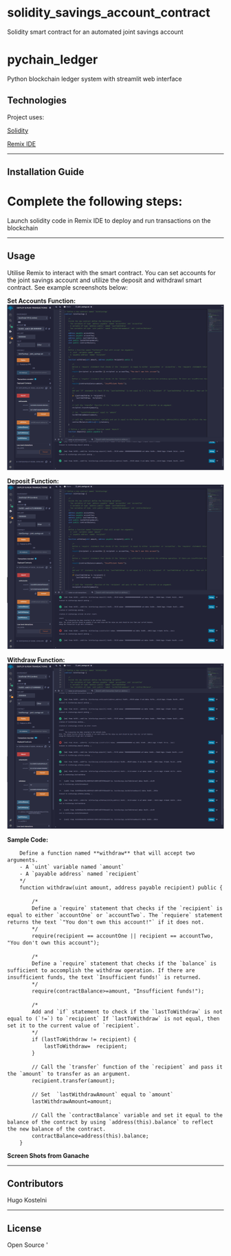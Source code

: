 # solidity_savings_account_contract
Solidity smart contract for an automated joint savings account
# pychain_ledger
Python blockchain ledger system with streamlit web interface

## Technologies

Project uses:

[Solidity](https://docs.soliditylang.org/en/v0.8.14/)

[Remix IDE](https://remix-project.org/)

---

## Installation Guide

# Complete the following steps:

Launch solidity code in Remix IDE to deploy and run transactions on the blockchain




---

## Usage

Utilise Remix to interact with the smart contract. You can set accounts for the joint savings account and utilize the deposit and withdrawl smart contract. See example screenshots below:

**Set Accounts Function:**
!['Set Accounts Function'](https://github.com/hugokos/solidity_savings_account_contract/blob/master/Execution_Results/setAccounts_function.png)

**Deposit Function:**
!['Deposit Function'](https://github.com/hugokos/solidity_savings_account_contract/blob/master/Execution_Results/deposit_function.png)

**Withdraw Function:**
!['Withdraw Function'](https://github.com/hugokos/solidity_savings_account_contract/blob/master/Execution_Results/withdraw_function.png)


**Sample Code:**
```
    Define a function named **withdraw** that will accept two arguments.
    - A `uint` variable named `amount`
    - A `payable address` named `recipient`
    */
    function withdraw(uint amount, address payable recipient) public {

        /*
        Define a `require` statement that checks if the `recipient` is equal to either `accountOne` or `accountTwo`. The `requiere` statement returns the text `"You don't own this account!"` if it does not.
        */
        require(recipient == accountOne || recipient == accountTwo, "You don't own this account");

        /*
        Define a `require` statement that checks if the `balance` is sufficient to accomplish the withdraw operation. If there are insufficient funds, the text `Insufficient funds!` is returned.
        */
        require(contractBalance>=amount, "Insufficient funds!");

        /*
        Add and `if` statement to check if the `lastToWithdraw` is not equal to (`!=`) to `recipient` If `lastToWithdraw` is not equal, then set it to the current value of `recipient`.
        */
        if (lastToWithdraw != recipient) {
            lastToWithdraw=  recipient;
        }

        // Call the `transfer` function of the `recipient` and pass it the `amount` to transfer as an argument.
        recipient.transfer(amount);

        // Set  `lastWithdrawAmount` equal to `amount`
        lastWithdrawAmount=amount;

        // Call the `contractBalance` variable and set it equal to the balance of the contract by using `address(this).balance` to reflect the new balance of the contract.
        contractBalance=address(this).balance;
    }
```

**Screen Shots from Ganache**


---

## Contributors

Hugo Kostelni

---

## License

Open Source
'